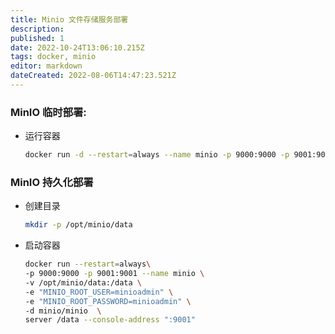 ```yaml
---
title: Minio 文件存储服务部署
description: 
published: 1
date: 2022-10-24T13:06:10.215Z
tags: docker, minio
editor: markdown
dateCreated: 2022-08-06T14:47:23.521Z
---
```


### MinIO 临时部署:
* 运行容器
   ```bash
   docker run -d --restart=always --name minio -p 9000:9000 -p 9001:9001 minio/minio server /data --console-address ":9001"
   ```
### MinIO 持久化部署

* 创建目录

  ```bash
  mkdir -p /opt/minio/data
  ```
* 启动容器

  ```bash
  docker run --restart=always\
  -p 9000:9000 -p 9001:9001 --name minio \
  -v /opt/minio/data:/data \
  -e "MINIO_ROOT_USER=minioadmin" \
  -e "MINIO_ROOT_PASSWORD=minioadmin" \
  -d minio/minio  \
  server /data --console-address ":9001"
  ```


